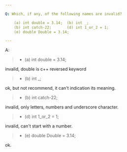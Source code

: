 ```yaml
---

Q: Which, if any, of the following names are invalid?

    (a) int double = 3.14;  (b) int _;
    (b) int catch-22;       (d) int 1_or_2 = 1;
    (e) double Double = 3.14;

---
```


A: 
    
> + (a) int double = 3.14;   

invalid, double is c++ reversed keyword
> + (b) int _;               

ok, but not recommend, it can't indication its meaning.
> + (b) int catch-22;        

invalid, only letters, numbers and underscore character. 
> + (d) int 1_or_2 = 1;      

invalid, can't start with a number.
> + (e) double Double = 3.14;

ok.